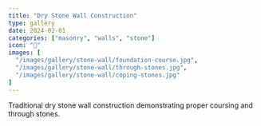```yaml
---
title: "Dry Stone Wall Construction"
type: gallery
date: 2024-02-01
categories: ["masonry", "walls", "stone"]
icon: "🧱"
images: [
  "/images/gallery/stone-wall/foundation-course.jpg",
  "/images/gallery/stone-wall/through-stones.jpg",
  "/images/gallery/stone-wall/coping-stones.jpg"
]
---
```


Traditional dry stone wall construction demonstrating proper coursing and through stones. 